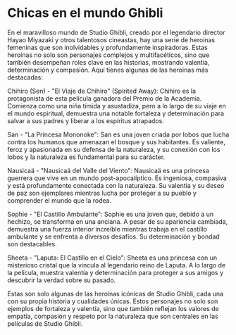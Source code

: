 # Chicas en el mundo Ghibli

En el maravilloso mundo de Studio Ghibli, creado por el legendario director Hayao Miyazaki y otros talentosos cineastas, hay una serie de heroínas femeninas que son inolvidables y profundamente inspiradoras. Estas heroínas no solo son personajes complejos y multifacéticos, sino que también desempeñan roles clave en las historias, mostrando valentía, determinación y compasión. Aquí tienes algunas de las heroinas más destacadas:


Chihiro (Sen) - "El Viaje de Chihiro" (Spirited Away): Chihiro es la protagonista de esta película ganadora del Premio de la Academia. Comienza como una niña tímida y asustadiza, pero a lo largo de su viaje en el mundo espiritual, demuestra una notable fortaleza y determinación para salvar a sus padres y liberar a los espíritus atrapados.

San - "La Princesa Mononoke": San es una joven criada por lobos que lucha contra los humanos que amenazan el bosque y sus habitantes. Es valiente, feroz y apasionada en su defensa de la naturaleza, y su conexión con los lobos y la naturaleza es fundamental para su carácter.

Nausicaä - "Nausicaä del Valle del Viento": Nausicaä es una princesa guerrera que vive en un mundo post-apocalíptico. Es ingeniosa, compasiva y está profundamente conectada con la naturaleza. Su valentía y su deseo de paz son ejemplares mientras lucha por proteger a su pueblo y comprender el mundo que la rodea.

Sophie - "El Castillo Ambulante": Sophie es una joven que, debido a un hechizo, se transforma en una anciana. A pesar de su apariencia cambiada, demuestra una fuerza interior increíble mientras trabaja en el castillo ambulante y se enfrenta a diversos desafíos. Su determinación y bondad son destacables.

Sheeta - "Laputa: El Castillo en el Cielo": Sheeta es una princesa con un misterioso cristal que la vincula al legendario reino de Laputa. A lo largo de la película, muestra valentía y determinación para proteger a sus amigos y descubrir la verdad sobre su pasado.

Estas son solo algunas de las heroínas icónicas de Studio Ghibli, cada una con su propia historia y cualidades únicas. Estos personajes no solo son ejemplos de fortaleza y valentía, sino que también reflejan los valores de empatía, compasión y respeto por la naturaleza que son centrales en las películas de Studio Ghibli.






